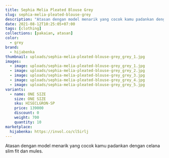 ```yaml
---
title: Sephia Melia Pleated Blouse Grey
slug: sephia-melia-pleated-blouse-grey
description: "Atasan dengan model menarik yang cocok kamu padankan dengan celana slim fit dan mules."
date: 2021-08-12T10:25:05+07:00
tags: [clothing]
collections: [pakaian, atasan]
color:
  - grey
brand:
  - hijabenka
thumbnail: uploads/sephia-melia-pleated-blouse-grey_grey_1.jpg
images:
  - image: uploads/sephia-melia-pleated-blouse-grey_grey_1.jpg
  - image: uploads/sephia-melia-pleated-blouse-grey_grey_2.jpg
  - image: uploads/sephia-melia-pleated-blouse-grey_grey_3.jpg
  - image: uploads/sephia-melia-pleated-blouse-grey_grey_4.jpg
  - image: uploads/sephia-melia-pleated-blouse-grey_grey_5.jpg
variants:
  - name: ONE SIZE
    size: ONE SIZE
    sku: HISECLGRON-SP
    price: 139000
    discount: 0
    weight: 700
    quantity: 10
marketplace:
  hijabenka: https://invol.co/cl5irlj
---
```


Atasan dengan model menarik yang cocok kamu padankan dengan celana slim fit dan mules.
